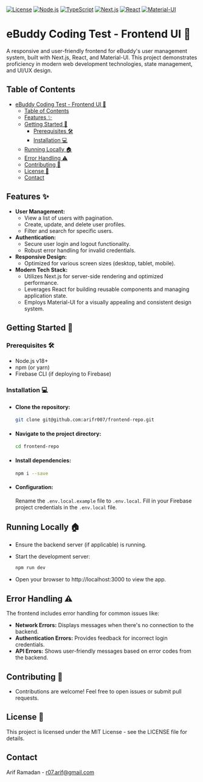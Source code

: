 [![License](https://img.shields.io/badge/License-MIT-blue.svg)](LICENSE)
[![Node.js](https://img.shields.io/badge/Node.js-18-green.svg)](https://nodejs.org/)
[![TypeScript](https://img.shields.io/badge/TypeScript-5.5.2-blue.svg)](https://www.typescriptlang.org/)
[![Next.js](https://img.shields.io/badge/Next.js-14-black.svg)](https://nextjs.org/)
[![React](https://img.shields.io/badge/React-18-blue.svg)](https://reactjs.org/)
[![Material-UI](https://img.shields.io/badge/Material--UI-5-blue.svg)](https://mui.com/)

# eBuddy Coding Test - Frontend UI 🚀

A responsive and user-friendly frontend for eBuddy's user management system, built with Next.js, React, and Material-UI.  This project demonstrates proficiency in modern web development technologies, state management, and UI/UX design.

## Table of Contents
- [eBuddy Coding Test - Frontend UI 🚀](#ebuddy-coding-test---frontend-ui-)
  - [Table of Contents](#table-of-contents)
  - [Features ✨](#features-)
  - [Getting Started 🏁](#getting-started-)
    - [Prerequisites 🛠️](#prerequisites-️)
    - [Installation 💻](#installation-)
  - [Running Locally 🏠](#running-locally-)
  - [Error Handling ⚠️](#error-handling-️)
  - [Contributing 🤝](#contributing-)
  - [License 📄](#license-)
  - [Contact](#contact)



## Features ✨
- **User Management:**
    - View a list of users with pagination.
    - Create, update, and delete user profiles.
    - Filter and search for specific users.
- **Authentication:**
    - Secure user login and logout functionality.
    - Robust error handling for invalid credentials.
- **Responsive Design:**  
    - Optimized for various screen sizes (desktop, tablet, mobile).
- **Modern Tech Stack:**
    - Utilizes Next.js for server-side rendering and optimized performance.
    - Leverages React for building reusable components and managing application state.
    - Employs Material-UI for a visually appealing and consistent design system.

## Getting Started 🏁

### Prerequisites 🛠️
- Node.js v18+
- npm (or yarn)
- Firebase CLI (if deploying to Firebase)

### Installation 💻
- #### Clone the repository:
   ```bash
   git clone git@github.com:arifr007/frontend-repo.git
   ```
- #### Navigate to the project directory:
   ```bash
   cd frontend-repo
   ```
- #### Install dependencies:
   ```bash
   npm i --save
   ```
- #### Configuration:
  Rename the `.env.local.example` file to `.env.local`. Fill in your Firebase project credentials in the `.env.local` file.

## Running Locally 🏠

- Ensure the backend server (if applicable) is running.

- Start the development server:
  ```bash
  npm run dev
   ```
- Open your browser to http://localhost:3000 to view the app.

## Error Handling ⚠️
The frontend includes error handling for common issues like:
- **Network Errors:** Displays messages when there's no connection to the backend.
- **Authentication Errors:** Provides feedback for incorrect login credentials.
- **API Errors:** Shows user-friendly messages based on error codes from the backend.

## Contributing 🤝
- Contributions are welcome! Feel free to open issues or submit pull requests.

## License 📄
This project is licensed under the MIT License - see the LICENSE file for details.

## Contact
Arif Ramadan - r07.arif@gmail.com